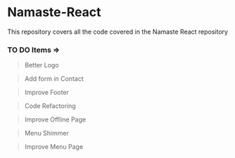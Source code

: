 # Namaste-React

This repository covers all the code covered in the Namaste React repository

### TO DO Items =>

> Better Logo

> Add form in Contact

> Improve Footer

> Code Refactoring

> Improve Offline Page

> Menu Shimmer

> Improve Menu Page
